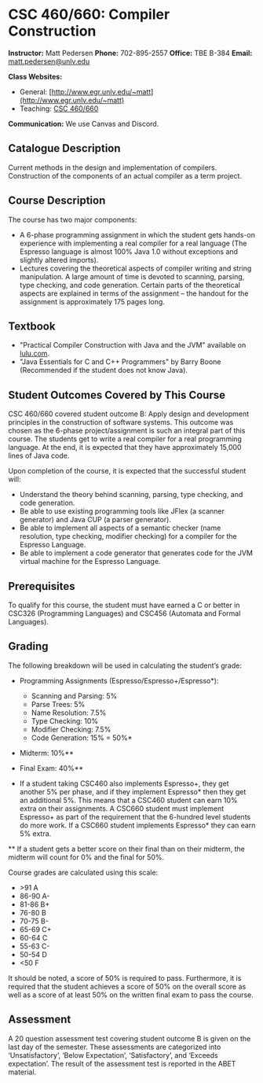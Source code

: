 # CSC 460/660: Compiler Construction

**Instructor:** Matt Pedersen
**Phone:** 702-895-2557
**Office:** TBE B-384
**Email:** <matt.pedersen@unlv.edu>

**Class Websites:**

- General: [http://www.egr.unlv.edu/~matt](http://www.egr.unlv.edu/~matt)
- Teaching: [CSC 460/660](http://www.egr.unlv.edu/~matt)

**Communication:** We use Canvas and Discord.

## Catalogue Description

Current methods in the design and implementation of compilers. Construction of the components of an actual compiler as a term project.

## Course Description

The course has two major components:

- A 6-phase programming assignment in which the student gets hands-on experience with implementing a real compiler for a real language (The Espresso language is almost 100% Java 1.0 without exceptions and slightly altered imports).
- Lectures covering the theoretical aspects of compiler writing and string manipulation. A large amount of time is devoted to scanning, parsing, type checking, and code generation. Certain parts of the theoretical aspects are explained in terms of the assignment – the handout for the assignment is approximately 175 pages long.

## Textbook

- "Practical Compiler Construction with Java and the JVM" available on [lulu.com](https://www.lulu.com/).
- "Java Essentials for C and C++ Programmers" by Barry Boone (Recommended if the student does not know Java).

## Student Outcomes Covered by This Course

CSC 460/660 covered student outcome B: Apply design and development principles in the construction of software systems. This outcome was chosen as the 6-phase project/assignment is such an integral part of this course. The students get to write a real compiler for a real programming language. At the end, it is expected that they have approximately 15,000 lines of Java code.

Upon completion of the course, it is expected that the successful student will:

- Understand the theory behind scanning, parsing, type checking, and code generation.
- Be able to use existing programming tools like JFlex (a scanner generator) and Java CUP (a parser generator).
- Be able to implement all aspects of a semantic checker (name resolution, type checking, modifier checking) for a compiler for the Espresso Language.
- Be able to implement a code generator that generates code for the JVM virtual machine for the Espresso Language.

## Prerequisites

To qualify for this course, the student must have earned a C or better in CSC326 (Programming Languages) and CSC456 (Automata and Formal Languages).

## Grading

The following breakdown will be used in calculating the student’s grade:

- Programming Assignments (Espresso/Espresso+/Espresso*):
  - Scanning and Parsing: 5%
  - Parse Trees: 5%
  - Name Resolution: 7.5%
  - Type Checking: 10%
  - Modifier Checking: 7.5%
  - Code Generation: 15% = 50%*
- Midterm: 10%**
- Final Exam: 40%**

- If a student taking CSC460 also implements Espresso+, they get another 5% per phase, and if they implement Espresso\* then they get an additional 5%. This means that a CSC460 student can earn 10% extra on their assignments. A CSC660 student must implement Espresso+ as part of the requirement that the 6-hundred level students do more work. If a CSC660 student implements Espresso* they can earn 5% extra.

** If a student gets a better score on their final than on their midterm, the midterm will count for 0% and the final for 50%.

Course grades are calculated using this scale:

- \>91 A
- 86-90 A-
- 81-86 B+
- 76-80 B
- 70-75 B-
- 65-69 C+
- 60-64 C
- 55-63 C-
- 50-54 D
- <50 F

It should be noted, a score of 50% is required to pass. Furthermore, it is required that the student achieves a score of 50% on the overall score as well as a score of at least 50% on the written final exam to pass the course.

## Assessment

A 20 question assessment test covering student outcome B is given on the last day of the semester. These assessments are categorized into ‘Unsatisfactory’, ‘Below Expectation’, ‘Satisfactory’, and ‘Exceeds expectation’. The result of the assessment test is reported in the ABET material.
